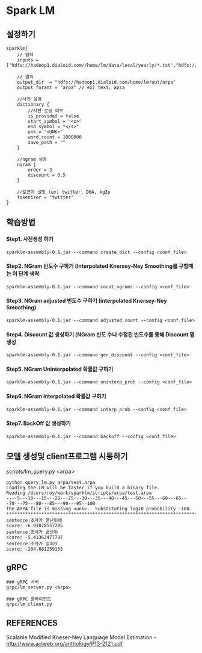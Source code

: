 # Spark LM

## 설정하기
	sparklm{
		// 입력
		inputs = ["hdfs://hadoop1.dialoid.com//home/lm/data/local/yearly/*.txt","hdfs://hadoop1.dialoid.com//home/lm/data/local/monthly/*.txt"]
		
		// 결과 
		output_dir  = "hdfs://hadoop1.dialoid.com/home/lm/out/arpa"
		output_foramt = "arpa" // ex) text, apra

		//사전 설정
		dictionary {
			//사전 로딩 여부
			is_provided = false
			start_symbol = "<s>"
			end_symbol = "</s>"
			unk = "<UNK>"
			word_count = 1000000
			save_path = ""
		}

		//ngram 설정
		ngram {
			order = 3
			discount = 0.5
		}
	
		//토근자 설정 (ex) twitter, DHA, kg2p
		tokenizer = "twitter"
	}

## 학습방법
#### Step1. 사전생성 하기
	sparklm-assembly-0.1.jar --command create_dict --config <conf_file>

#### Step2. NGram 빈도수 구하기 (Interpolated Knersey-Ney Smoothing를 구할때는 이 단계 생략
	sparklm-assembly-0.1.jar --command count_ngrams --config <conf_file>

#### Step3. NGram adjusted 빈도수 구하기 (interpolated Knersey-Ney Smoothing)
	sparklm-assembly-0.1.jar --command adjusted_count --config <conf_file>

#### Step4. Discount 값 생성하기 (NGram 빈도 수나 수정된 빈도수를 통해 Discount 맵 생성
	sparklm-assembly-0.1.jar --command gen_discount --config <conf_file>

#### Step5. NGram Uninterpolated 확률값 구하기
	sparklm-assembly-0.1.jar --command uninterp_prob --config <conf_file>

#### Step6. NGram Interpolated 확률값 구하기
	sparklm-assembly-0.1.jar --command interp_prob --config <conf_file>

#### Step7. BackOff 값 생성하기
	sparklm-assembly-0.1.jar --command backoff --config <conf_file>



## 모델 생성및 client프로그램 시동하기
scripts/lm_query.py \<arpa\>

	python query_lm.py arpa/test.arpa
	Loading the LM will be faster if you build a binary file.
	Reading /Users/roy/work/sparklm/scripts/arpa/test.arpa
	----5---10---15---20---25---30---35---40---45---50---55---60---65---70---75---80---85---90---95--100
	The ARPA file is missing <unk>.  Substituting log10 probability -100.
	****************************************************************************************************
	sentence:조사가 끝난뒤에
	score: -6.91878557205
	sentence:조사가 끝난뒤
	score: -5.41363477707
	sentence:조사가 없어요
	score: -204.681259155

## gRPC 
	### gRPC 서버
	grpc/lm_server.py <arpa>
	
	### gRPC 클라이언트
	qrpc/lm_client.py 

## REFERENCES

Scalable Modified Kneser-Ney Language Model Estimation - http://www.aclweb.org/anthology/P13-2121.pdf

